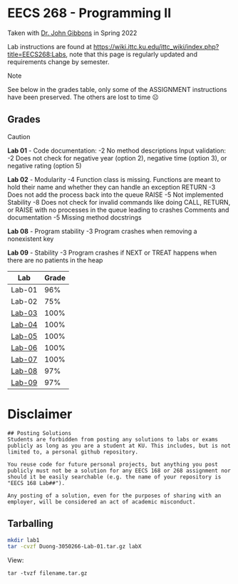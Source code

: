 # EECS 268 - Programming II

Taken with [Dr. John Gibbons](https://eecs.ku.edu/people/john-gibbons) in Spring 2022

Lab instructions are found at https://wiki.ittc.ku.edu/ittc_wiki/index.php?title=EECS268:Labs, note that this page is regularly updated and
requirements change by semester. 

> [!NOTE]
> See below in the grades table, only some of the ASSIGNMENT instructions have been preserved. The others are lost to time ☹️

## Grades

> [!CAUTION]
> **Lab 01** - Code documentation: -2 No method descriptions Input validation: -2 Does not check for negative year (option 2), negative time (option 3), or negative rating (option 5)
>
> **Lab 02** - Modularity -4 Function class is missing. Functions are meant to hold their name and whether they can handle an exception RETURN -3 Does not add the process back into the queue RAISE -5 Not implemented Stability -8 Does not check for invalid commands like doing CALL, RETURN, or RAISE with no processes in the queue leading to crashes Comments and documentation -5 Missing method docstrings
>
> **Lab 08** - Program stability -3 Program crashes when removing a nonexistent key
>
> **Lab 09** - Stability -3 Program crashes if NEXT or TREAT happens when there are no patients in the heap


| Lab                                            | Grade |
| ---------------------------------------------- | ----- |
| Lab-01                                         | 96%   |
| Lab-02                                         | 75%   |
| [Lab-03](./Duong-3050266-Lab-03/ASSIGNMENT.md) | 100%  |
| [Lab-04](./Duong-3050266-Lab-04/ASSIGNMENT.md) | 100%  |
| [Lab-05](./Duong-3050266-Lab-05/ASSIGNMENT.md) | 100%  |
| [Lab-06](./Duong-3050266-Lab-06/ASSIGNMENT.md) | 100%  |
| [Lab-07](./Duong-3050266-Lab-07/ASSIGNMENT.md) | 100%  |
| [Lab-08](./Duong-3050266-Lab-08/ASSIGNMENT.md) | 97%   |
| [Lab-09](./Duong-3050266-Lab-09/ASSIGNMENT.md) | 97%   |


# Disclaimer

```
## Posting Solutions
Students are forbidden from posting any solutions to labs or exams publicly as long as you are a student at KU. This includes, but is not limited to, a personal github repository.

You reuse code for future personal projects, but anything you post publicly must not be a solution for any EECS 168 or 268 assignment nor should it be easily searchable (e.g. the name of your repository is "EECS 168 Lab##").

Any posting of a solution, even for the purposes of sharing with an employer, will be considered an act of academic misconduct.
```

## Tarballing

```bash
mkdir lab1
tar -cvzf Duong-3050266-Lab-01.tar.gz labX
```

View:
```
tar -tvzf filename.tar.gz
```
